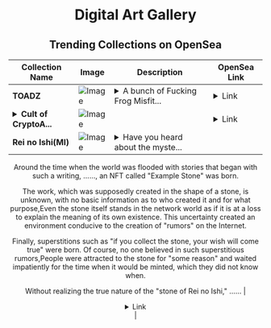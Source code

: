 <div align="center">

# Digital Art Gallery

## Trending Collections on OpenSea

| Collection Name                       | Image                                                                                     | Description                       | OpenSea Link                                                                                          |
|---------------------------------------|-------------------------------------------------------------------------------------------|-----------------------------------|--------------------------------------------------------------------------------------------------------|
| **TOADZ** | ![Image](https://i.seadn.io/s/raw/files/a05dbfa8f202c206e9356e47500bcfa6.webp?w=500&auto=format?w=200&auto=format) | <details><summary>A bunch of Fucking Frog Misfit...</summary>A bunch of Fucking Frog Misfits. 🐸👹</details> | <details><summary>Link</summary>[TOADZ](https://opensea.io/collection/toadz-3)</details> |
| **<details><summary>Cult of CryptoA...</summary>Cult of CryptoArt</details>** | ![Image](https://i.seadn.io/s/raw/files/80325444c0a78e40115b2470001de16e.gif?w=500&auto=format?w=200&auto=format) |  | <details><summary>Link</summary>[Cult of CryptoArt](https://opensea.io/collection/cult-of-cryptoart)</details> |
| **Rei no Ishi(MI)** | ![Image](https://i.seadn.io/s/raw/files/66a76b287ddd2529725819eb445a3fc0.png?w=500&auto=format?w=200&auto=format) | <details><summary>Have you heard about the myste...</summary>Have you heard about the mysterious NFT that exists on the blockchain?

Around the time when the world was flooded with stories that began with such a writing, ......, an NFT called "Example Stone" was born.

The work, which was supposedly created in the shape of a stone, is unknown, with no basic information as to who created it and for what purpose,Even the stone itself stands in the network world as if it is at a loss to explain the meaning of its own existence. This uncertainty created an environment conducive to the creation of "rumors" on the Internet.

Finally, superstitions such as "if you collect the stone, your wish will come true" were born. Of course, no one believed in such superstitious rumors,People were attracted to the stone for "some reason" and waited impatiently for the time when it would be minted, which they did not know when.

Without realizing the true nature of the "stone of Rei no Ishi," ......</details> | <details><summary>Link</summary>[Rei no Ishi(MI)](https://opensea.io/collection/rei-no-ishi-mi)</details> |

</div>